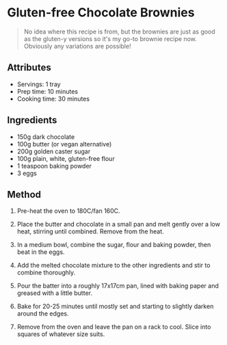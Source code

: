 # Gluten-free Chocolate Brownies

> No idea where this recipe is from, but the brownies are just as good as the gluten-y versions so it's my go-to brownie recipe now. Obviously any variations are possible!

## Attributes

- Servings: 1 tray
- Prep time: 10 minutes
- Cooking time: 30 minutes

## Ingredients

- 150g dark chocolate
- 100g butter (or vegan alternative)
- 200g golden caster sugar
- 100g plain, white, gluten-free flour
- 1 teaspoon baking powder
- 3 eggs

## Method

1. Pre-heat the oven to 180C/fan 160C.

1. Place the butter and chocolate in a small pan and melt gently over a low heat, stirring until combined. Remove from the heat.

2. In a medium bowl, combine the sugar, flour and baking powder, then beat in the eggs.

4. Add the melted chocolate mixture to the other ingredients and stir to combine thoroughly.

5. Pour the batter into a roughly 17x17cm pan, lined with baking paper and greased with a little butter.

6. Bake for 20-25 minutes until mostly set and starting to slightly darken around the edges.

7. Remove from the oven and leave the pan on a rack to cool. Slice into squares of whatever size suits.
